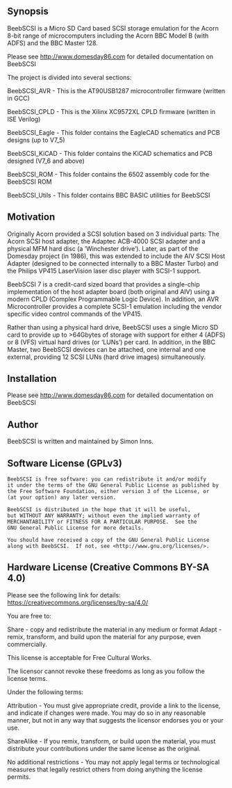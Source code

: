 ## Synopsis

BeebSCSI is a Micro SD Card based SCSI storage emulation for the Acorn 8-bit range of microcomputers including the Acorn BBC Model B (with ADFS) and the BBC Master 128.

Please see http://www.domesday86.com for detailed documentation on BeebSCSI

The project is divided into several sections:

BeebSCSI_AVR - This is the AT90USB1287 microcontroller firmware (written in GCC)

BeebSCSI_CPLD - This is the Xilinx XC9572XL CPLD firmware (written in ISE Verilog)

BeebSCSI_Eagle - This folder contains the EagleCAD schematics and PCB designs (up to V7_5)

BeebSCSI_KiCAD - This folder contains the KiCAD schematics and PCB designed (V7_6 and above)

BeebSCSI_ROM - This folder contains the 6502 assembly code for the BeebSCSI ROM

BeebSCSI_Utils - This folder contains BBC BASIC utilities for BeebSCSI


## Motivation

Originally Acorn provided a SCSI solution based on 3 individual parts: The Acorn SCSI host adapter, the Adaptec ACB-4000 SCSI adapter and a physical MFM hard disc (a ‘Winchester drive’). Later, as part of the Domesday project (in 1986), this was extended to include the AIV SCSI Host Adapter (designed to be connected internally to a BBC Master Turbo) and the Philips VP415 LaserVision laser disc player with SCSI-1 support.

BeebSCSI 7 is a credit-card sized board that provides a single-chip implementation of the host adapter board (both original and AIV) using a modern CPLD (Complex Programmable Logic Device). In addition, an AVR Microcontroller provides a complete SCSI-1 emulation including the vendor specific video control commands of the VP415.

Rather than using a physical hard drive, BeebSCSI uses a single Micro SD card to provide up to >64Gbytes of storage with support for either 4 (ADFS) or 8 (VFS) virtual hard drives (or ‘LUNs’) per card. In addition, in the BBC Master, two BeebSCSI devices can be attached, one internal and one external, providing 12 SCSI LUNs (hard drive images) simultaneously.

## Installation

Please see http://www.domesday86.com for detailed documentation on BeebSCSI

## Author

BeebSCSI is written and maintained by Simon Inns.

## Software License (GPLv3)

    BeebSCSI is free software: you can redistribute it and/or modify
    it under the terms of the GNU General Public License as published by
    the Free Software Foundation, either version 3 of the License, or
    (at your option) any later version.

    BeebSCSI is distributed in the hope that it will be useful,
    but WITHOUT ANY WARRANTY; without even the implied warranty of
    MERCHANTABILITY or FITNESS FOR A PARTICULAR PURPOSE.  See the
    GNU General Public License for more details.

    You should have received a copy of the GNU General Public License
    along with BeebSCSI.  If not, see <http://www.gnu.org/licenses/>.
    
## Hardware License (Creative Commons BY-SA 4.0)

Please see the following link for details: https://creativecommons.org/licenses/by-sa/4.0/

You are free to:

Share - copy and redistribute the material in any medium or format
Adapt - remix, transform, and build upon the material
for any purpose, even commercially.

This license is acceptable for Free Cultural Works.

The licensor cannot revoke these freedoms as long as you follow the license terms.

Under the following terms:

Attribution - You must give appropriate credit, provide a link to the license, and indicate if changes were made. You may do so in any reasonable manner, but not in any way that suggests the licensor endorses you or your use.

ShareAlike - If you remix, transform, or build upon the material, you must distribute your contributions under the same license as the original.

No additional restrictions - You may not apply legal terms or technological measures that legally restrict others from doing anything the license permits.
